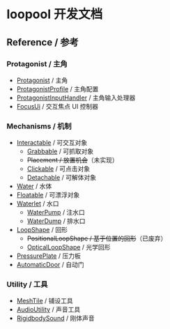 # loopool 开发文档

## Reference / 参考

### Protagonist / 主角

- [Protagonist](reference/Protagonist.md) / 主角
- [ProtagonistProfile](reference/ProtagonistProfile.md) / 主角配置
- [ProtagonistInputHandler](reference/ProtagonistInputHandler.md) / 主角输入处理器
- [FocusUi](reference/FocusUi.md) / 交互焦点 UI 控制器

### Mechanisms / 机制

- [Interactable](reference/Interactable.md) / 可交互对象
	- [Grabbable](reference/Grabbable.md) / 可抓取对象
	- ~~Placement / 放置机会~~（未实现）
	- [Clickable](reference/Clickable.md) / 可点击对象
	- [Detachable](reference/Detachable.md) / 可解体对象
- [Water](reference/Water.md) / 水体
- [Floatable](reference/Floatable.md) / 可漂浮对象
- [Waterlet](reference/Waterlet.md) / 水口
	- [WaterPump](reference/WaterPump.md) / 注水口
	- [WaterDump](reference/WaterDump.md) / 排水口
- [LoopShape](reference/LoopShape.md) / 回形
	- ~~PositionalLoopShape / 基于位置的回形~~（已废弃）
	- [OpticalLoopShape](reference/OpticalLoopShape.md) / 光学回形
- [PressurePlate](reference/PressurePlate.md) / 压力板
- [AutomaticDoor](reference/AutomaticDoor.md) / 自动门

### Utility / 工具

- [MeshTile](reference/MeshTile.md) / 铺设工具
- [AudioUtility](reference/AudioUtility.md) / 声音工具
- [RigidbodySound](reference/RigidbodySound.md) / 刚体声音